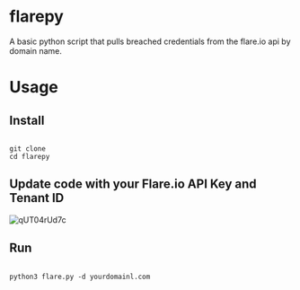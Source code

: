 # flarepy
A basic python script that pulls breached credentials from the flare.io api by domain name.



# Usage
## Install

```

git clone 
cd flarepy

```
## Update code with your Flare.io API Key and Tenant ID

![qUT04rUd7c](https://github.com/ALi3nW3rX/flarepy/assets/56691594/f92c8c64-110a-4143-adc0-ef3ba2084e4a)


## Run

```

python3 flare.py -d yourdomainl.com

```




